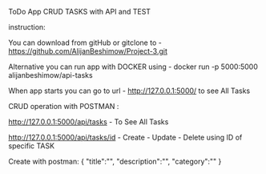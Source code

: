 ToDo App CRUD TASKS with API and TEST 

instruction:

You can download from gitHub or gitclone to - https://github.com/AlijanBeshimow/Project-3.git

Alternative you can run app with DOCKER using - docker run -p 5000:5000 alijanbeshimow/api-tasks

When app starts you can go to url - http://127.0.0.1:5000/ to see All Tasks

CRUD operation with POSTMAN :

http://127.0.0.1:5000/api/tasks - To See All Tasks


http://127.0.0.1:5000/api/tasks/id - Create - Update - Delete using ID of specific TASK

Create with postman: 
{
    "title":"",
    "description":"",
    "category":""
}
